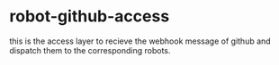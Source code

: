 # robot-github-access
this is the access layer to recieve the webhook message of github and dispatch them to the corresponding robots.
